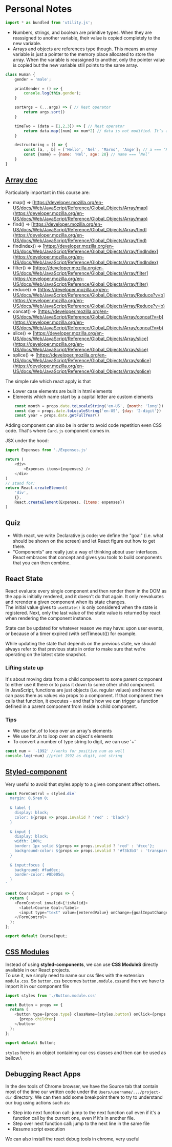 # Personal Notes

`````javascript
import * as bundled from 'utility.js';
`````

- Numbers, strings, and boolean are primitive types. When they are reassigned to another variable, their value is copied completely to the new variable.
- Arrays and objects are references type though. This means an array variable is just a pointer to the memory place allocated to store the array. When the variable is reassigned to another, only the pointer value is copied but the new variable still points to the same array.

````javascript
class Human {
    gender = 'male';

	printGender = () => {
		console.log(this.gender);
	}

	sortArgs = (...args) => { // Rest operator
		return args.sort()
	}

	timeTwo = (data = [1,2,3]) => { // Rest operator
		return data.map((num) => num*2) // data is not modified. It’s a new array that’s is returned
	}

	destructuring = () => {
		const [a, , b] = ['Hello', 'Nel', 'Marno', 'Ange']; // a === ‘Hello’ and b === ’Marno’
		const {name} = {name: 'Nel', age: 28} // name === ’Nel’
	}
}
````

## [Array doc](https://developer.mozilla.org/en-US/docs/Web/JavaScript/Reference/Global_Objects/Array)
Particularly important in this course are:
* map() => [https://developer.mozilla.org/en-US/docs/Web/JavaScript/Reference/Global_Objects/Array/map](https://developer.mozilla.org/en-US/docs/Web/JavaScript/Reference/Global_Objects/Array/map)
* find() => [https://developer.mozilla.org/en-US/docs/Web/JavaScript/Reference/Global_Objects/Array/find](https://developer.mozilla.org/en-US/docs/Web/JavaScript/Reference/Global_Objects/Array/find)
* findIndex() => [https://developer.mozilla.org/en-US/docs/Web/JavaScript/Reference/Global_Objects/Array/findIndex](https://developer.mozilla.org/en-US/docs/Web/JavaScript/Reference/Global_Objects/Array/findIndex)
* filter() => [https://developer.mozilla.org/en-US/docs/Web/JavaScript/Reference/Global_Objects/Array/filter](https://developer.mozilla.org/en-US/docs/Web/JavaScript/Reference/Global_Objects/Array/filter)
* reduce() => [https://developer.mozilla.org/en-US/docs/Web/JavaScript/Reference/Global_Objects/Array/Reduce?v=b](https://developer.mozilla.org/en-US/docs/Web/JavaScript/Reference/Global_Objects/Array/Reduce?v=b)
* concat() => [https://developer.mozilla.org/en-US/docs/Web/JavaScript/Reference/Global_Objects/Array/concat?v=b](https://developer.mozilla.org/en-US/docs/Web/JavaScript/Reference/Global_Objects/Array/concat?v=b)
* slice() => [https://developer.mozilla.org/en-US/docs/Web/JavaScript/Reference/Global_Objects/Array/slice](https://developer.mozilla.org/en-US/docs/Web/JavaScript/Reference/Global_Objects/Array/slice)
* splice() => [https://developer.mozilla.org/en-US/docs/Web/JavaScript/Reference/Global_Objects/Array/splice](https://developer.mozilla.org/en-US/docs/Web/JavaScript/Reference/Global_Objects/Array/splice)


The simple rule which react apply is that
- Lower case elements are built in html elements
- Elements which name start by a capital letter are custom elements

````javascript
    const month = props.date.toLocaleString('en-US', {month: 'long'})
    const day = props.date.toLocaleString('en-US', {day: '2-digit'})
    const year = props.date.getFullYear()
````

Adding component can also be in order to avoid code repetition even CSS code. 
That's where ``Card.js`` component comes in.

JSX under the hood:
````javascript
import Expenses from './Expenses.js'

return (
    <div>
        <Expenses items={expenses} />
    </div>
)
// stand for:
return React.createElement(
    'div',
    {},
    React.createElement(Expenses, {items: expenses})
)
````

## Quiz
- With react, we write Declarative js code: we define the "goal" (i.e. what should be shown on the screen) and let React figure out how to get there.
- "Components" are really just a way of thinking about user interfaces. React embraces that concept and gives you tools to build components that you can then combine.

## React State
React evaluate every single component and then render them in the DOM as the app is initially rendered, and it doesn't do that again.
It only reevaluates and rerender a given component when its state changes.\
The initial value gives to ``useState()`` is only considered when the state is registered. 
Next, only the last value of the state value is returned by react when rendering the component instance.

State can be updated for whatever reason we may have: upon user events, or because of a timer expired (with setTimeout()) for example.

While updating the state that depends on the previous state, we should always refer to that previous state in order to make sure
that we're operating on the latest state snapshot.

### Lifting state up
It's about moving data from a child component to some parent component to either use it there or to pass it down to some other child component.\
In JavaScript, functions are just objects (i.e. regular values) and hence we can pass them as values via props to a component. 
If that component then calls that function, it executes - and that's how we can trigger a function defined in a parent component from inside a child component.

### Tips
- We use for..of to loop over an array's elements
- We use for..in to loop over an object's elements
- To convert a number of type string to digit, we can use '+'
````javascript
const num = '-1992' //works for positive num as well
console.log(+num) //print 1992 as digit, not string
````

## [Styled-component](https://styled-components.com/)
Very useful to avoid that styles apply to a given component affect others.
````javascript
const FormControl = styled.div`
  margin: 0.5rem 0;
  
  & label {
    display: block;
    color: ${props => props.invalid ? 'red' : 'black'}
  }
  
  & input {
    display: block;
    width: 100%;
    border: 1px solid ${props => props.invalid ? 'red' : '#ccc'};
    background-color: ${props => props.invalid ? '#f3b3b3' : 'transparent'}
  }
  
  & input:focus {
    background: #fad0ec;
    border-color: #8b005d;
  }
`

const CourseInput = props => {
  return (
    <FormControl invalid={!isValid}>
      <label>Course Goal</label>
      <input type="text" value={enteredValue} onChange={goalInputChangeHandler} />
    </FormControl>
  );
};

export default CourseInput;
````

## [CSS Modules](https://create-react-app.dev/docs/adding-a-css-modules-stylesheet/)
Instead of using **styled-components**, we can use **CSS ModuleS** directly available in our 
React projects.\
To use it, we simply need to name our css files with the extension ``module.css``.
So ```button.css``` becomes ```button.module.css```and then we have to import it in our component file
`````javascript
import styles from './Button.module.css'

const Button = props => {
  return (
    <button type={props.type} className={styles.button} onClick={props.onClick}>
      {props.children}
    </button>
  );
};

export default Button;
`````
```styles``` here is an object containing our css classes and then can be used as bellow.\

## Debugging React Apps 
In the dev tools of Chrome browser, we have the Source tab that contain most of the time our
written code under the ```Users/username/.../project-dir``` directory. We can then add some breakpoint 
there to try to understand our bug using actions such as:
- Step into next function call: jump to the next function call even if it's a function call by the current one, even if it's in another file.
- Step over next function call: jump to the next line in the same file
- Resume script execution

We can also install the react debug tools in chrome, very useful